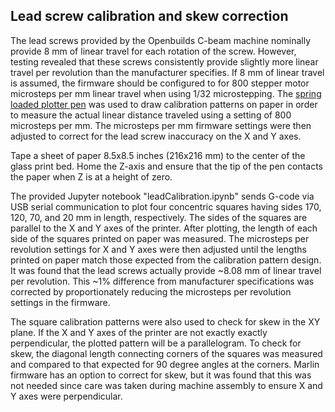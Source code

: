 ## Lead screw calibration and skew correction

The lead screws provided by the Openbuilds C-beam machine nominally provide 8 mm of linear travel for each rotation of the screw.  However, testing revealed that these screws consistently provide slightly more linear travel per revolution than the manufacturer specifies. If 8 mm of linear travel is assumed, the firmware should be configured to for 800 stepper motor microsteps per mm linear travel when using 1/32 microstepping. The [spring loaded plotter pen](https://github.com/matthew-yates/NanodropPrinter/tree/main/hardware/penPlotter) was used to draw calibration patterns on paper in order to measure the actual linear distance traveled using a setting of 800 microsteps per mm. The microsteps per mm firmware settings were then adjusted to correct for the lead screw inaccuracy on the X and Y axes.

Tape a sheet of paper 8.5x8.5 inches (216x216 mm) to the center of the glass print bed. Home the Z-axis and ensure that the tip of the pen contacts the paper when Z is at a height of zero.

The provided Jupyter notebook "leadCalibration.ipynb" sends G-code via USB serial communication to plot four concentric squares having sides 170, 120, 70, and 20 mm in length, respectively.  The sides of the squares are parallel to the X and Y axes of the printer.  After plotting, the length of each side of the squares printed on paper was measured.  The microsteps per revolution settings for X and Y axes were then adjusted until the lengths printed on paper match those expected from the calibration pattern design. It was found that the lead screws actually provide ~8.08 mm of linear travel per revolution. This ~1% difference from manufacturer specifications was corrected by proportionately reducing the microsteps per revolution settings in the firmware.

The square calibration patterns were also used to check for skew in the XY plane. If the X and Y axes of the printer are not exactly exactly perpendicular, the plotted pattern will be a parallelogram. To check for skew, the diagonal length connecting corners of the squares was measured and compared to that expected for 90 degree angles at the corners. Marlin firmware has an option to correct for skew, but it was found that this was not needed since care was taken during machine assembly to ensure X and Y axes were perpendicular.

